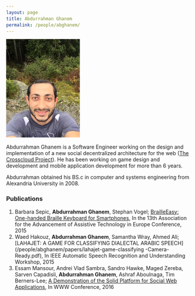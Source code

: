 ```yaml
---
layout: page
title: Abdurrahman Ghanem
permalink: /people/abghanem/
---
```

![aghanem](/people/abghanem/abdu.jpg)


Abdurrahman Ghanem is a Software Engineer working on the design and implementation of a new social decentralized architecture for the web ([The Crosscloud Project](/projects/crosscloud/)). He has been working on game design and development and mobile application development for more than 6 years.

Abdurrahman obtained his BS.c in computer and systems engineering from Alexandria University in 2008.

### Publications 
1. Barbara Sepic, **Abdurrahman Ghanem**, Stephan Vogel; [BrailleEasy: One-handed Braille Keyboard for Smartphones](/people/abghanem/papers/braille-easy-camera-ready-paper.pdf), In the 13th Association for the Advancement of Assistive Technology in Europe Conference, 2015
2. Waed Hakouz, **Abdurrahman Ghanem**, Samantha Wray, Ahmed Ali; [LAHAJET: A GAME FOR CLASSIFYING DIALECTAL ARABIC SPEECH](/people/abghanem/papers/lahajet-game-classifying -Camera-Ready.pdf), In IEEE Automatic Speech Recognition and Understanding Workshop, 2015
3. Essam Mansour, Andrei Vlad Sambra, Sandro Hawke, Maged Zereba, Sarven Capadisli, **Abdurrahman Ghanem**, Ashraf Aboulnaga, Tim Berners-Lee; [A Demonstration of the Solid Platform for Social Web
Applications](/people/abghanem/papers/WWW16-solid-Demo-2.pdf), In WWW Conference, 2016
